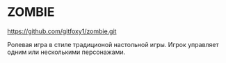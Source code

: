 # ZOMBIE

https://github.com/gitfoxy1/zombie.git

Ролевая игра в стиле традиционой настольной игры. Игрок управляет одним или несколькими персонажами.



